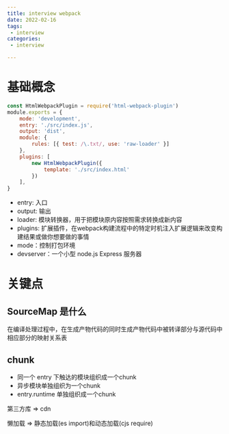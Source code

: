 ```yaml
---
title: interview webpack
date: 2022-02-16
tags:
 - interview
categories:
 - interview

---
```


# 基础概念

```js
const HtmlWebpackPlugin = require('html-webpack-plugin')
module.exports = {
    mode: 'development',
    entry: './src/index.js',
    output: 'dist',
    module: {
        rules: [{ test: /\.txt/, use: 'raw-loader' }]
    },
    plugins: [
        new HtmlWebpackPlugin({
            template: './src/index.html'
        })
    ],
}
```

- entry: 入口
- output: 输出
- loader: 模块转换器，用于把模块原内容按照需求转换成新内容
- plugins: 扩展插件，在webpack构建流程中的特定时机注入扩展逻辑来改变构建结果或做你想要做的事情
- mode：控制打包环境
- devserver：一个小型 node.js Express 服务器


# 关键点

## SourceMap 是什么

在编译处理过程中，在生成产物代码的同时生成产物代码中被转译部分与源代码中相应部分的映射关系表



## chunk

- 同一个 entry 下触达的模块组织成一个chunk
- 异步模块单独组织为一个chunk
- entry.runtime 单独组织成一个chunk


第三方库 => cdn

懒加载 => 静态加载(es import)和动态加载(cjs require)





